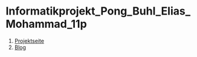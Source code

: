# Informatikprojekt_Pong_Buhl_Elias_Mohammad_11p




1. [Projektseite](https://github.com/Sarius1/Informatikprojekt_Pong_Buhl_Elias_Mohammad_11pd/blob/main/Projektseite.md)
2. [Blog](https://github.com/Sarius1/Informatikprojekt_Pong_Buhl_Elias_Mohammad_11pd/blob/main/Blog.md)
